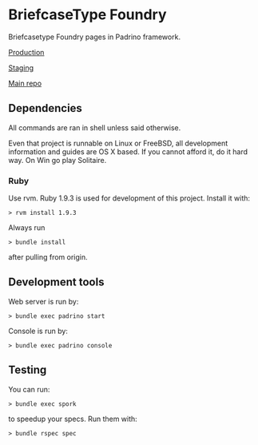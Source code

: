 # BriefcaseType Foundry

Briefcasetype Foundry pages in Padrino framework.

[Production](http://www..briefcasetype.com)

[Staging](http://beta.briefcasetype.com)

[Main repo](https://github.com/LastStar/bct)

## Dependencies

All commands are ran in shell unless said otherwise.

Even that project is runnable on Linux or FreeBSD, all development information
and guides are OS X based. If you cannot afford it, do it hard way. On Win go
play Solitaire.

### Ruby

Use rvm. Ruby 1.9.3 is used for development of this project. Install it
with:

    > rvm install 1.9.3

Always run

    > bundle install

after pulling from origin.

## Development tools

Web server is run by:

    > bundle exec padrino start

Console is run by:

    > bundle exec padrino console

## Testing

You can run:

    > bundle exec spork

to speedup your specs. Run them with:

    > bundle rspec spec

